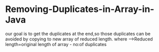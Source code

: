 # Removing-Duplicates-in-Array-in-Java

our goal is to get the duplicates at the end,so those duplicates can be avoided by copying to new array of reduced length. 
where 
-->Reduced length=original length of array - no:of duplicates
